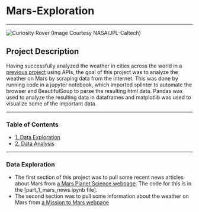 # Mars-Exploration
-----
![Curiosity Rover (Image Courtesy NASA/JPL-Caltech)](https://mars.nasa.gov/system/news_items/main_images/9378_PIA25413Cropped-web.jpg)

## Project Description
Having successfully analyzed the weather in cities across the world in a [previous project](https://github.com/jonnybrammah/World_Weather_Analysis) using APIs, the goal of this project was to analyze the weather on Mars by scraping data from the internet. This was done by running code in a jupyter notebook, which imported splinter to automate the browser and BeautifulSoup to parse the resulting html data. Pandas was used to analyze the resulting data in dataframes and matplotlib was used to visualize some of the important data.

-----

### Table of Contents
- [1. Data Exploration](https://github.com/jonnybrammah/Mars-Exploration/blob/main/README.md#data-exploration)
- [2. Data Analysis](https://github.com/jonnybrammah/Mars-Exploration/blob/main/README.md#data-analysis)

-----

### Data Exploration
- The first section of this project was to pull some recent news articles about Mars from [a Mars Planet Science webpage](https://static.bc-edx.com/data/web/mars_news/index.html). The code for this is in the [part_1_mars_news.ipynb file].
- The second section was to pull some information about the weather on Mars from [a Mission to Mars webpage](https://static.bc-edx.com/data/web/mars_facts/temperature.html)
